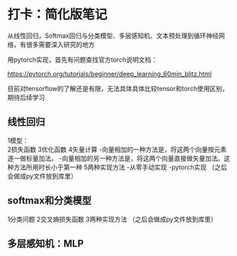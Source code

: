 # 打卡：简化版笔记
从线性回归，Softmax回归与分类模型、多层感知机、文本预处理到循环神经网络，有很多需要深入研究的地方  

用pytorch实现，首先有问题查找官方torch说明文档：  

https://pytorch.org/tutorials/beginner/deep_learning_60min_blitz.html  

目前对tensorflow的了解还是有限，无法具体具体比较tensor和torch使用区别，期待后续学习


## 线性回归
1模型：  
2损失函数
3优化函数
4矢量计算
-向量相加的一种方法是，将这两个向量按元素逐一做标量加法。
-向量相加的另一种方法是，将这两个向量直接做矢量加法。这种方法所用时长小于第一种
5两种实现方法
-从零手动实现
-pytorch实现
（之后会做成py文件放到库里）

## softmax和分类模型
1分类问题
2交叉熵损失函数
3两种实现方法
（之后会做成py文件放到库里）

## 多层感知机：MLP
